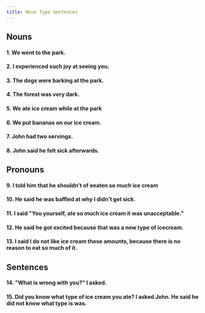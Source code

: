 ```yaml
---
title: Noun Type Sentences
---
```


## Nouns

#### 1. We went to the park.

#### 2. I experienced such joy at seeing you.

#### 3. The dogs were barking at the park.

#### 4. The forest was very dark.

#### 5. We ate ice cream while at the park

#### 6. We put bananas on our ice cream.

#### 7. John had two servings.

#### 8. John said he felt sick afterwards.

## Pronouns

#### 9. I told him that he shouldn't of eeaten so much ice cream

#### 10. He said he was baffled at why I didn't get sick.

#### 11. I said "You yourself, ate so much ice cream it was unacceptable."

#### 12. He said he got excited because that was a new type of icecream.

#### 13. I said I do not like ice cream those amounts, because there is no reason to eat so much of it.

## Sentences

#### 14. "What is wrong with you?" I asked.

#### 15. Did you know what type of ice cream you ate? I asked John. He said he did not know what type is was.
